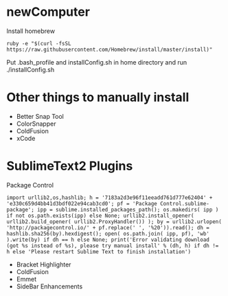 newComputer
===========

Install homebrew

	ruby -e "$(curl -fsSL https://raw.githubusercontent.com/Homebrew/install/master/install)"

Put .bash_profile and installConfig.sh in home directory and run ./installConfig.sh

Other things to manually install
================================

* Better Snap Tool
* ColorSnapper
* ColdFusion
* xCode

SublimeText2 Plugins
====================

Package Control

	import urllib2,os,hashlib; h = '7183a2d3e96f11eeadd761d777e62404' + 'e330c659d4bb41d3bdf022e94cab3cd0'; pf = 'Package Control.sublime-package'; ipp = sublime.installed_packages_path(); os.makedirs( ipp ) if not os.path.exists(ipp) else None; urllib2.install_opener( urllib2.build_opener( urllib2.ProxyHandler()) ); by = urllib2.urlopen( 'http://packagecontrol.io/' + pf.replace(' ', '%20')).read(); dh = hashlib.sha256(by).hexdigest(); open( os.path.join( ipp, pf), 'wb' ).write(by) if dh == h else None; print('Error validating download (got %s instead of %s), please try manual install' % (dh, h) if dh != h else 'Please restart Sublime Text to finish installation')

* Bracket Highlighter
* ColdFusion
* Emmet
* SideBar Enhancements

